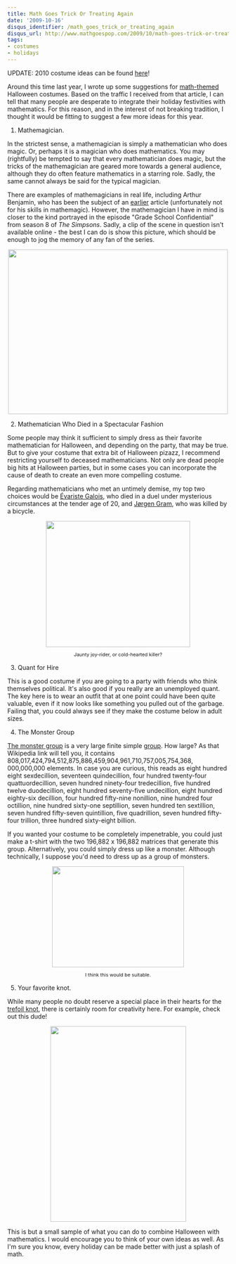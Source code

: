 ```yaml
---
title: Math Goes Trick Or Treating Again
date: '2009-10-16'
disqus_identifier: /math_goes_trick_or_treating_again
disqus_url: http://www.mathgoespop.com/2009/10/math-goes-trick-or-treating-again.html
tags:
- costumes
- holidays
---
```

UPDATE: 2010 costume ideas can be found <a href="http://www.mathgoespop.com/2010/10/math-goes-trick-or-treating-yet-again.html">here</a>!

Around this time last year, I wrote up some suggestions for <a href="http://www.mathgoespop.com/2008/10/math-goes-trick-or-treating.html">math-themed</a> Halloween costumes.  Based on the traffic I received from that article, I can tell that many people are desperate to integrate their holiday festivities with mathematics.  For this reason, and in the interest of not breaking tradition, I thought it would be fitting to suggest a few more ideas for this year.

1) Mathemagician.

In the strictest sense, a mathemagician is simply a mathematician who does magic.  Or, perhaps it is a magician who does mathematics.  You may (rightfully) be tempted to say that every mathematician does magic, but the tricks of the mathemagician are geared more towards a general audience, although they do often feature mathematics in a starring role.  Sadly, the same cannot always be said for the typical magician.

There are examples of mathemagicians in real life, including Arthur Benjamin, who has been the subject of an <a href="http://www.mathgoespop.com/2009/07/restructuring-math-pyramid.html">earlier</a> article (unfortunately not for his skills in mathemagic).  However, the mathemagician I have in mind is closer to the kind portrayed in the episode "Grade School Confidential" from season 8 of <span style="font-style: italic;">The Simpsons</span>.  Sadly, a clip of the scene in question isn't available online - the best I can do is show this picture, which should be enough to jog the memory of any fan of the series.

<div style="text-align: center;"><a href="http://www.math.uconn.edu/TAProgram/TopBottom/mathemagician.jpg"><a href="http://www.mathgoespop.com/images/2009/10/mathematician.png"><img class="aligncenter size-full wp-image-1512" title="mathematician" src="http://www.mathgoespop.com/images/2009/10/mathematician.png" alt="" width="500" height="375" /></a></a></div>

2) Mathematician Who Died in a Spectacular Fashion

Some people may think it sufficient to simply dress as their favorite mathematician for Halloween, and depending on the party, that may be true.  But to give your costume that extra bit of Halloween pizazz, I recommend restricting yourself to deceased mathematicians.  Not only are dead people big hits at Halloween parties, but in some cases you can incorporate the cause of death to create an even more compelling costume.

Regarding mathematicians who met an untimely demise, my top two choices would be <a href="http://en.wikipedia.org/wiki/%C3%89variste_Galois">Évariste Galois</a>, who died in a duel under mysterious circumstances at the tender age of 20, and <a href="http://en.wikipedia.org/wiki/J%C3%B8rgen_Pedersen_Gram">Jørgen Gram</a>, who was killed by a bicycle.

<div style="text-align: center;"><a href="http://upload.wikimedia.org/wikipedia/commons/4/4e/Michauxjun.jpg"><img style="margin: 0px auto 10px; display: block; text-align: center; cursor: pointer; width: 328px; height: 287px;" src="http://upload.wikimedia.org/wikipedia/commons/4/4e/Michauxjun.jpg" border="0" alt="" /></a><span style="font-size: 78%;">Jaunty joy-rider, or cold-hearted killer?</span></div>

3) Quant for Hire

This is a good costume if you are going to a party with friends who think themselves political.  It's also good if you really are an unemployed quant.  The key here is to wear an outfit that at one point could have been quite valuable, even if it now looks like something you pulled out of the garbage.  Failing that, you could always see if they make the costume below in adult sizes.

4) The Monster Group

<a href="http://en.wikipedia.org/wiki/Monster_group">The monster group</a> is a very large finite simple <a href="http://en.wikipedia.org/wiki/Group_%28mathematics%29">group</a>.  How large?  As that Wikipedia link will tell you, it contains  808,017,424,794,512,875,886,459,904,961,710,757,005,754,368,
000,000,000 elements.  In case you are curious, this reads as eight hundred eight sexdecillion, seventeen quindecillion, four hundred twenty-four quattuordecillion, seven hundred ninety-four tredecillion, five hundred twelve duodecillion, eight hundred seventy-five undecillion, eight hundred eighty-six decillion, four hundred fifty-nine nonillion, nine hundred four octillion, nine hundred sixty-one septillion, seven hundred ten sextillion, seven hundred fifty-seven quintillion, five quadrillion, seven hundred fifty-four trillion, three hundred sixty-eight billion.

If you wanted your costume to be completely impenetrable, you could just make a t-shirt with the two 196,882 x 196,882 matrices that generate this group. Alternatively, you could simply dress up like a monster.  Although technically, I suppose you'd need to dress up as a group of monsters.

<div style="text-align: center;"><a href="http://images3.wikia.nocookie.net/muppet/images/7/79/Honker-family.jpg"><img style="margin: 0px auto 10px; display: block; text-align: center; cursor: pointer; width: 300px; height: 230px;" src="http://images3.wikia.nocookie.net/muppet/images/7/79/Honker-family.jpg" border="0" alt="" /></a><span style="font-size: 78%;">I think this would be suitable.</span></div>

5) Your favorite knot.

While many people no doubt reserve a special place in their hearts for the <a href="http://en.wikipedia.org/wiki/Trefoil_knot">trefoil knot</a>, there is certainly room for creativity here.  For example, check out this dude!

<a href="http://adsoftheworld.com/files/images/Mans-Knot.jpg"><img style="margin: 0px auto 10px; display: block; text-align: center; cursor: pointer; width: 309px; height: 445px;" src="http://adsoftheworld.com/files/images/Mans-Knot.jpg" border="0" alt="" /></a>

This is but a small sample of what you can do to combine Halloween with mathematics.  I would encourage you to think of your own ideas as well.  As I'm sure you know, every holiday can be made better with just a splash of math.